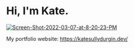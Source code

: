 
# Hi, I'm Kate.  
<a href="https://ibb.co/m0qNGzm"><img src="https://i.ibb.co/cwFY1TP/Screen-Shot-2022-03-07-at-8-20-23-PM.png" alt="Screen-Shot-2022-03-07-at-8-20-23-PM" border="0"></a>

My portfolio website: https://katesullydurgin.dev/
